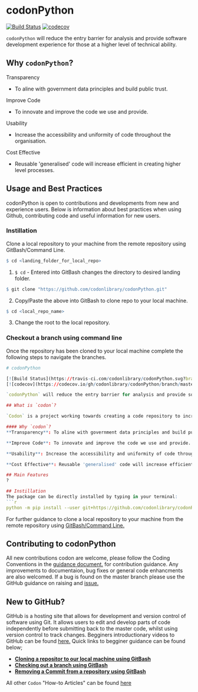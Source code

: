 # codonPython

[![Build Status](https://travis-ci.com/codonlibrary/codonPython.svg?branch=master)](https://travis-ci.com/codonlibrary/codonPython)
[![codecov](https://codecov.io/gh/codonlibrary/codonPython/branch/master/graph/badge.svg)](https://codecov.io/gh/codonlibrary/codonPython)

`codonPython` will reduce the entry barrier for analysis and provide software development experience for those at a higher level of technical ability. 

## Why `codonPython`?

Transparency 
  * To aline with government data principles and build public trust.

Improve Code 
  *	To innovate and improve the code we use and provide.

Usability 
  *	Increase the accessibility and uniformity of code throughout the organisation.

Cost Effective
  *	Reusable 'generalised' code will increase efficient in creating higher level processes. 

## Usage and Best Practices 
codonPython is open to contributions and developments from new and experience users. Below is information about best practices when using Github, contributing code and useful information for new users. 

### Instillation 
Clone a local repository to your machine from the remote repository using GitBash/Command Line.
```r
$ cd <landing_folder_for_local_repo>
```
1. `$ cd` - Entered into GitBash changes the directory to desired landing folder.
```r
$ git clone "https://github.com/codonlibrary/codonPython.git"
```
2. Copy/Paste the above into GitBash to clone repo to your local machine.
```r
$ cd <local_repo_name>
```
3. Change the root to the local repository.

### Checkout a branch using command line 
Once the repository has been cloned to your local machine complete the following steps to navigate the branches.
```r
# codonPython

[![Build Status](https://travis-ci.com/codonlibrary/codonPython.svg?branch=master)](https://travis-ci.com/codonlibrary/codonPython)
[![codecov](https://codecov.io/gh/codonlibrary/codonPython/branch/master/graph/badge.svg)](https://codecov.io/gh/codonlibrary/codonPython)

`codonPython` will reduce the entry barrier for analysis and provide software development experience for those at a higher level of technical ability. 

## What is `codon`?

`Codon` is a project working towards creating a code repository to increase code sharing, consistancy and collaboration. The repository contains Python, R and SQL code for ease of use in workflows on platforms such as data bricks. Further information can be found [here.](https://confluence.digital.nhs.uk/display/CON/Codon+-+Code+sharing)

#### Why `codon`?
**Transparency**: To aline with government data principles and build public trust.

**Improve Code**: To innovate and improve the code we use and provide.

**Usability**: Increase the accessibility and uniformity of code throughout the organisation.

**Cost Effective**: Reusable 'generalised' code will increase efficient in creating higher level processes.

## Main Features
?

## Instillation 
The package can be directly installed by typing in your terminal: 
```r
python -m pip install --user git+https://github.com/codonlibrary/codonPython.git
```
For further guidance to clone a local repository to your machine from the remote repository using [GitBash/Command Line.](https://confluence.digital.nhs.uk/display/CON/Installing+codonPython?flashId=685465781)

## Contributing to codonPython
All new contributions codon are welcome, please follow the Coding Conventions in the [guidance document.](https://github.com/codonlibrary/codonPython/blob/master/CONTRIBUTING.md) for contribution guidance. 
Any improvements to documentaion, bug fixes or general code enhancments are also welcomed. If a bug is found on the master branch please use the GitHub guidance on raising and [issue.](https://help.github.com/en/github/managing-your-work-on-github/creating-an-issue)

## New to GitHub?
GitHub is a hosting site that allows for development and version control of software using Git. It allows users to edit and develop parts of code independently before submitting back to the master code, whilst using version control to track changes. Begginers introductionary videos to GitHub can be found [here.](https://confluence.digital.nhs.uk/display/CON/GitHub+for+beginners) Quick links to begginer guidance can be found below;

* [**Cloning a repositor to our local machine using GitBash**](https://confluence.digital.nhs.uk/display/CON/Installing+codonPython)
* [**Checking out a branch using GitBash**](https://confluence.digital.nhs.uk/display/CON/Checkout+a+Branch+Using+GitBash)
* [**Removing a Commit from a repository using GitBash**](https://confluence.digital.nhs.uk/display/CON/Information+Governance)

All other `Codon` "How-to Articles" can be found [here](https://confluence.digital.nhs.uk/display/CON/How-to+articles)

 
